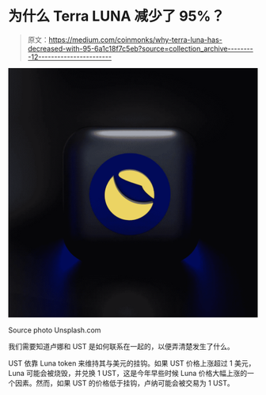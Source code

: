 # 为什么 Terra LUNA 减少了 95%？

> 原文：<https://medium.com/coinmonks/why-terra-luna-has-decreased-with-95-6a1c18f7c5eb?source=collection_archive---------12----------------------->

![](img/e09458aab1ca01b7eebd2ddcf5b3675b.png)

Source photo Unsplash.com

我们需要知道卢娜和 UST 是如何联系在一起的，以便弄清楚发生了什么。

UST 依靠 Luna token 来维持其与美元的挂钩。如果 UST 价格上涨超过 1 美元，Luna 可能会被烧毁，并兑换 1 UST，这是今年早些时候 Luna 价格大幅上涨的一个因素。然而，如果 UST 的价格低于挂钩，卢纳可能会被交易为 1 UST。